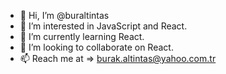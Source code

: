 - 👋 Hi, I’m @buraltintas
- 👀 I’m interested in JavaScript and React.
- 🌱 I’m currently learning React.
- 💞️ I’m looking to collaborate on React.
- 📫 Reach me at => burak.altintas@yahoo.com.tr

<!---
buraltintas/buraltintas is a ✨ special ✨ repository because its `README.md` (this file) appears on your GitHub profile.
You can click the Preview link to take a look at your changes.
--->
